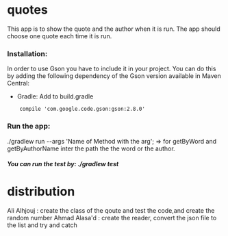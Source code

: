 # quotes
This app is to show the quote and the author when it is run. The app should choose one quote each time it is run.
### Installation:
In order to use Gson you have to include it in your project. You can do this by adding the following dependency of the Gson version available in Maven Central:
* Gradle:
  Add to build.gradle
```
    compile 'com.google.code.gson:gson:2.8.0'
```
### Run the app:
./gradlew run --args 'Name of Method with the arg'; => for getByWord and getByAuthorName inter the path the the word or the author.
##### You can run the test by: ./gradlew test

# distribution

  Ali Alhjouj : create the class of the qoute and test the code,and create the random number
  Ahmad Alasa'd : create the reader, convert the json file to the list and try and catch 